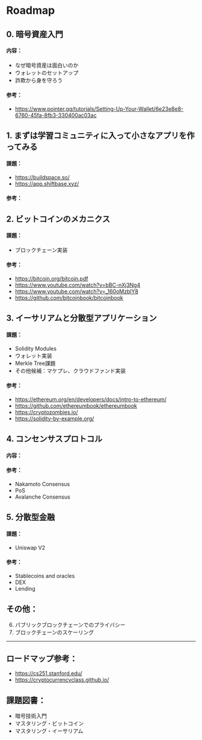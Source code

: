 # Roadmap

## 0. 暗号資産入門
#### 内容：
- なぜ暗号資産は面白いのか
- ウォレットのセットアップ
- 詐欺から身を守ろう

#### 参考： 
- https://www.pointer.gg/tutorials/Setting-Up-Your-Wallet/6e23e8e8-6760-45fa-8fb3-330400ac03ac

## 1. まずは学習コミュニティに入って小さなアプリを作ってみる
#### 課題：
- https://buildspace.so/
- https://app.shiftbase.xyz/

#### 参考： 

## 2. ビットコインのメカニクス
#### 課題：
- ブロックチェーン実装

#### 参考：
- https://bitcoin.org/bitcoin.pdf
- https://www.youtube.com/watch?v=bBC-nXj3Ng4
- https://www.youtube.com/watch?v=_160oMzblY8
- https://github.com/bitcoinbook/bitcoinbook

## 3. イーサリアムと分散型アプリケーション
#### 課題：
- Solidity Modules
- ウォレット実装
- Merkle Tree課題
- その他候補：マケプレ、クラウドファンド実装

#### 参考：
- https://ethereum.org/en/developers/docs/intro-to-ethereum/
- https://github.com/ethereumbook/ethereumbook
- https://cryptozombies.io/
- https://solidity-by-example.org/

## 4. コンセンサスプロトコル
#### 内容：

#### 参考：
- Nakamoto Consensus
- PoS
- Avalanche Consensus

## 5. 分散型金融
#### 課題：
- Uniswap V2

#### 参考：
- Stablecoins and oracles
- DEX
- Lending

## その他：
6. パブリックブロックチェーンでのプライバシー
7. ブロックチェーンのスケーリング

---

## ロードマップ参考：
- https://cs251.stanford.edu/
- https://cryptocurrencyclass.github.io/

## 課題図書：
- 暗号技術入門
- マスタリング・ビットコイン
- マスタリング・イーサリアム
